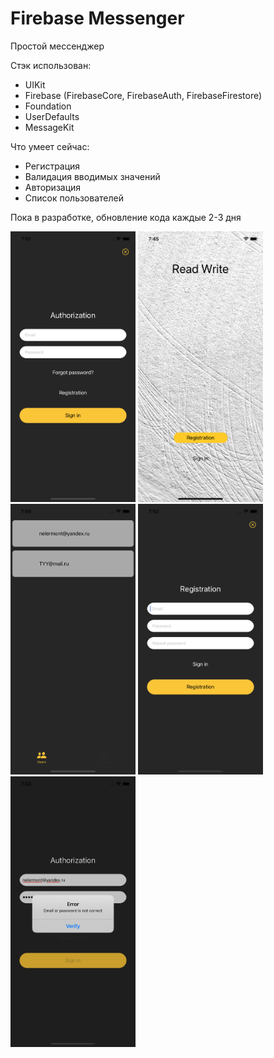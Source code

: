 # Firebase Messenger
Простой мессенджер 

Стэк использован:
- UIKit
- Firebase (FirebaseCore, FirebaseAuth, FirebaseFirestore)
- Foundation
- UserDefaults
- MessageKit

Что умеет сейчас:
- Регистрация
- Валидация вводимых значений
- Авторизация
- Список пользователей

Пока в разработке, обновление кода каждые 2-3 дня


<img src="https://raw.githubusercontent.com/nelermont/-Firebase_messenger/main/ReadWrite_Firebase/Assets.xcassets/Simulator1.imageset/Simulator1.png" width="200" />
<img src="https://raw.githubusercontent.com/nelermont/-Firebase_messenger/main/ReadWrite_Firebase/Assets.xcassets/Simulator2.imageset/Simulator2.png" width="200" />
<img src="https://raw.githubusercontent.com/nelermont/-Firebase_messenger/main/ReadWrite_Firebase/Assets.xcassets/Simulator3.imageset/Simulator3.png" width="200" />
<img src="https://raw.githubusercontent.com/nelermont/-Firebase_messenger/main/ReadWrite_Firebase/Assets.xcassets/Simulator4.imageset/Simulator4.png" width="200" />
<img src="https://raw.githubusercontent.com/nelermont/-Firebase_messenger/main/ReadWrite_Firebase/Assets.xcassets/Simulator5.imageset/Simulator5.png" width="200" />
